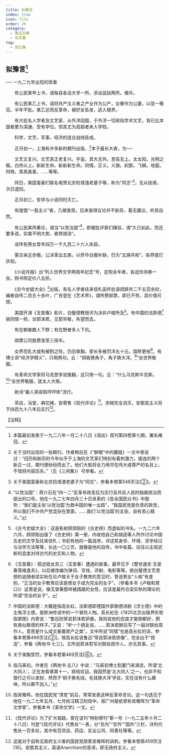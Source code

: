 ```yaml
---
title: 拟豫言
index: true
icon: file
order: 29
category:
  - 鲁迅文集
  - 杂文集
tag:  
  - 而已集
---
```


## 拟豫言[^①]

── 一九二九年出现的琐事

　　有公民某甲上书，请每县各设大学一所，添设监狱两所。被斥。

　　有公民某乙上书，请将共产主义者之产业作为公产，女眷作为公妻，以惩一儆百。半年不批。某乙忿而反革命，被好友告发，逃入租界。

　　有大批名人学者及文艺家，从外洋回国，于外洋一切政俗学术文艺，皆已比本国者更为深通，受有学位。但其尤为高超者未入学校。

　　科学，文艺，军事，经济的连合战线告成。

　　正月初一，上海有许多新的期刊出版，[^②]本子最长大者，为──

　　文艺又复兴。文艺真正老复兴。宇宙。其大无外。至高无上。太太阳。光明之极。白热以上。新新生命。新新新生命。同情。正义。义旗。刹那。飞狮。地震。阿呀。真真美善。……等等。

　　同日，美国富豪们联名电贺北京检煤渣老婆子等，称为“同志”[^③]，无从投递，次日退回。

　　正月初三，哲学与小说同时灭亡。

　　有提倡“一我主义”者，几被查禁。后来查得议论并不新异，着无庸议，听其自然。

　　有公民某丙著论，谓当“以党治国”[^④]，即被批评家们痛驳，谓“久已如此，而还要多说，实属不明大势，昏愦胡涂”。

　　谣传有男女青年四万一千九百二十六人失踪。

　　蒙古亲近赤俄，公决革出五族，以侨华白俄补缺，仍为“五族共和”，各界提灯庆祝。

　　《小说月报》出“列入世界文学两周年纪念”号，定购全年者，各送优待券一张，购书照定价八五折。

　　《古今史疑大全》[^⑤]出版，有名人学者往来信札函件批语颂辞共二千五百余封，编者自传二百五十余叶，广告登在《艺术界》，谓所费邮票，即已不赀，其价值可想。

　　美国开演《玉堂春》影片，白璧德教授评为决非卢梭所及[^⑥]。有中国的法斯德[^⑦]挑同情一担，访郭沫若，见郭穷极，失望而去。

　　有在朝者数人下野；有在野者多人下坑。

　　绑票公司股票涨至三倍半。

　　女界恐乳大或有被割之险，仍旧束胸，家长多被罚洋五十元，国帑更裕[^⑧]。有博士讲“经济学精义”，只用两句，云：“铜板换角子，角子换大洋。[^⑨]”全世界敬服。

　　有革命文学家将马克思学说推翻，这只用一句，云：“什么马克斯牛克斯。[^⑩]”全世界敬服，犹太人大惭。

　　新诗“雇人哭丧假哼哼体”流行。

　　茶店，浴堂，麻花摊，皆寄售《现代评论》[^11]。赤贼完全消灭，安那其主义将于四百九十八年后实行[^12]。

【注释】

[^①]:本篇最初发表于一九二八年一月二十八日《语丝》周刊第四卷第七期，署名楮冠。

[^②]:关于当时出现的一些期刊，作者稍后在《“醉眼”中的朦胧》一文中曾说过：“旧历和新历的今年似乎于上海的文艺家们特别有着刺激力，接连的两个新正一过，期刊便纷纷而出了。他们大抵将全力用尽在伟大或尊严的名目上，不惜将内容压杀。”（见《三闲集》）可参看。

[^③]:关于美国富豪称北京捡煤渣老婆子为“同志”，参看本卷第548页注[②]。

[^④]:“以党治国”：蒋介石在“四一二”反革命政变后为实行反共反人民的独裁统治而提出的口号。他在一九二七年四月三十日发表的《告全国民众书》中鼓吹：“我们是主张‘以党治国’为救中国的唯一出路”，“我国民党是负责的政党，所以我们不许共产党混杂在里面，……我们‘以党治国’的主张，自有苦心精义。”

[^⑤]:《古今史疑大全》：这是影射顾颉刚的《古史辨》而虚拟的书名。一九二六年六月，顾颉刚出版了《古史辨》第一册，内收他自己和胡适等人所作讨论中国古史的文字及往来信札；书前有他的一篇自序，详述其身世、环境、求学经过与治学方法等等，长达一〇三页，就像是他的自传。书中各篇，往往以主观武断的态度对待古代的史实和人物。

[^⑥]:《玉堂春》：叙述妓女苏三（玉堂春）遭遇的故事。最早见于《警世通言·玉堂春落难逢夫》，以后被改编为弹词、京戏、评剧、电影等等。按白璧德文艺思想的追随者梁实秋在论卢梭关于女子教育的意见时，曾说男女“人格”有差别，“正当的女子教育应该是使女子成为完全的女子”。（参看本书《卢梭和胃口》）这里是说，像玉堂春那样被践踏的女性，应该是最符合梁实秋的理论的所谓“完全的女子”。

[^⑦]:中国的法斯德：大概是指高长虹。法斯德即德国作家歌德诗剧《浮士德》中的主角浮士德，是欧洲传说中的一个冒险人物。高长虹在《1925北京出版界形势指掌图》内曾说：“鲁迅则常说郭沫若骄傲，我则说他的态度才能倒都好，颇有类似歌德的样子。”又说：“听一个朋友说，……郭沫若醉后写了一副对联给周作人，意思是什么成文豪置房产之类”。文中所说“同情”也是高长虹的话，参看本卷第499页注[②]。按高长虹说鲁迅“常说郭沫若骄傲”，完全出于“捏造”，参看《两地书·七三》。又所说郭沫若写对联给周作人，亦无其事。

[^⑧]:关于束胸受罚，参看本卷第469页注[⑥]。

[^⑨]:指马寅初。作者在《两地书·五八》中说：“马寅初博士到厦门来演说，所谓‘北大同人’，正在发昏章第十一，排班欢迎。我固然是‘北大同人’之一，也非不知银行之可以发财，然而于‘铜子换毛线，毛钱换大洋’学说，实在没有什么趣味，所以都不加入。”

[^⑩]:指吴稚晖。他在国民党“清党”前后，常常发表这种反革命言论。这一句迭见于他在一九二七年五月、七月给汪精卫的信中。按广州报纸曾称吴稚晖为“革命文学家”。参看本书《革命文学》一文。

[^11]:《现代评论》为了扩大销路，曾在该刊“特别增刊”第一号（一九二五年十月二十八日）刊登“《现代评论》代售处”一表，分“京内”“京外”“国外”三栏，详列代售处一百多处，其中有百货店、药店、实业公司、同善社等等。

[^12]:这是对于自称无政府主义者的国民党政客吴稚晖的讽刺。参看本卷第459页注[16]。安那其主义，英语Anarchism的音译，即无政府主义。
